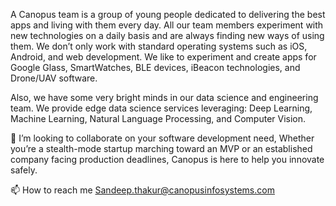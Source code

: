A Canopus team is a group of young people dedicated to delivering the best apps and living with them every day. All our team members experiment with new technologies on a daily basis and are always finding new ways of using them. We don’t only work with standard operating systems such as iOS, Android, and web development. We like to experiment and create apps for Google Glass, SmartWatches, BLE devices, iBeacon technologies, and Drone/UAV software.

Also, we have some very bright minds in our data science and engineering team. We provide edge data science services leveraging: Deep Learning, Machine Learning, Natural Language Processing, and Computer Vision.

💞️ I’m looking to collaborate on your software development need, Whether you’re a stealth-mode startup marching toward an MVP or an established company facing production deadlines, Canopus is here to help you innovate safely.

📫 How to reach me Sandeep.thakur@canopusinfosystems.com

